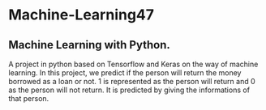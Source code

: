 # Machine-Learning47
Machine Learning with Python.
----------------------------
A project in python based on Tensorflow and Keras on the way of machine learning. In this project, we predict if the person will return the money borrowed as a loan or not. 1 is represented as the person will return and 0 as the person will not return. It is predicted by giving the informations of that person.
